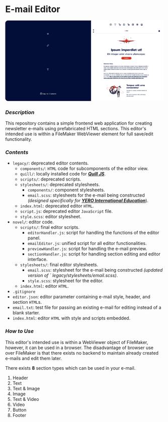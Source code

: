 # E-mail Editor

![E-mail Editor](visual.png)

### *Description*

This repository contains a simple frontend web application for creating newsletter e-mails using prefabricated HTML
sections. This editor's intended use is within a FileMaker WebViewer element for full save/edit functionality.

### *Contents*

* `legacy/`: deprecated editor contents.
    * `components/`: `HTML` code for subcomponents of the editor view.
    * `quill/`: locally installed code for _**[Quill JS](https://quilljs.com)**_.
    * `scripts/`: deprecated scripts.
    * `stylesheets/`: deprecated stylesheets.
        * `components/`: component stylesheets.
        * `email.scss`: stylesheets for the e-mail being constructed _(designed specifically
          for **[YERO International Education](https://www.ye-ro.com)**_).
    * `index.html`: deprecated editor `HTML`.
    * `script.js`: deprecated editor `JavaScript` file.
    * `style.scss`: editor stylesheet.
* `novel/`: editor code.
    * `scripts/`: final editor scripts.
        * `editorHandler.js`: script for handling the functions of the editor panel.
        * `emailEditor.js`: unified script for all editor functionalities.
        * `previewHandler.js`: script for handling the e-mail preview.
        * `sectionHandler.js`: script for handling section editing and editor interface.
    * `stylesheets/`: final editor stylesheets.
        * `email.scss`: stylesheet for the e-mail being constructed _(updated version of `
          legacy/stylesheets/email.scss)_.
        * `style.scss`: stylesheet for the editor.
    * `index.html`: editor `HTML`.
* `.gitignore`
* `editor.json`: editor parameter containing e-mail style, header, and section `HTML`s.
* `email.txt`: test file for passing an existing e-mail for editing instead of a blank starter.
* `index.html`: editor `HTML` with style and scripts embedded.

### *How to Use*

This editor's intended use is within a WebViewer object of FileMaker, however, it can be used in a browser. The
disadvantage of browser use over FileMaker is that there exists no backend to maintain already created e-mails and edit
them later.

There exists **8** section types which can be used in your e-mail.

1. Header
2. Text
3. Text & Image
4. Image
5. Text & Video
6. Video
7. Button
8. Footer